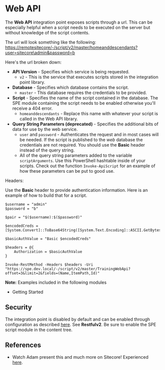 # Web API

The **Web API** integration point exposes scripts through a url. This can be especially helpful when a script needs to be executed on the server but without knowledge of the script contents.

The url will look something like the following: [https://remotesitecore/-/script/v2/master/homeanddescendants?user=sitecore\admin&password=b](https://remotesitecore/-/script/v2/master/homeanddescendants?user=sitecore\admin&password=b)

Here's the url broken down:

* **API Version** - Specifies which service is being requested.
  * `v2` - This is the service that executes scripts stored in the integration point library.
* **Database** - Specifies which database contains the script.
  * `master` - This database requires the credentials to be provided.
* **Script** - Specifies the name of the script contained in the database. The SPE module containing the script needs to be enabled otherwise you'll receive a 404 error.
  * `homeanddescendants` - Replace this name with whatever your script is called in the Web API library.
* **Query String Parameters (deprecated)** - Specifies the additional bits of data for use by the web service.
  * `user` and `password` - Authenticates the request and in most cases will be needed. If the script is published to the _web_ database the credentials are not required. You should use the **Basic** header instead of the query string.
  * All of the query string parameters added to the variable `scriptArguments`. Use this PowerShell hashtable inside of your scripts. Check out the function `Invoke-ApiScript` for an example of how these parameters can be put to good use.

Headers:

Use the **Basic** header to provide authentication information. Here is an example of how to build that for a script.

```text
$username = "admin"
$password = "b"

$pair = "$($username):$($password)"

$encodedCreds = [System.Convert]::ToBase64String([System.Text.Encoding]::ASCII.GetBytes($pair))

$basicAuthValue = "Basic $encodedCreds"

$headers = @{
    Authorization = $basicAuthValue
}

Invoke-RestMethod -Headers $headers -Uri "https://spe.dev.local/-/script/v2/master/TrainingWebApi?offset=3&limit=2&fields=(Name,ItemPath,Id)"
```

**Note:** Examples included in the following modules

* Getting Started

## Security

The integration point is disabled by default and can be enabled through configuration as described [here](../../security/). See **Restfulv2**. Be sure to enable the SPE script module in the content tree.

## References

* Watch Adam present this and much more on Sitecore! Experienced [here](https://vimeo.com/134196432).

